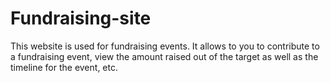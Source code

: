 # Fundraising-site
This website is used for fundraising events. It allows to you to contribute to a fundraising event, view the amount raised out of the target as well as the timeline for the event, etc.
